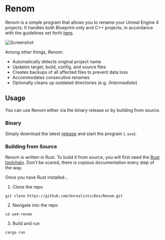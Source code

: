 # Renom

Renom is a simple program that allows you to rename your Unreal Engine 4 projects. It handles both Blueprint-only and C++ projects, in accordance with the guidelines set forth [here](https://unrealistic.dev/articles/rename-your-project-including-code).

![Screenshot](https://i.imgur.com/efEzpaX.png)

Among other things, Renom:

- Automatically detects original project name
- Updates target, build, config, and source files
- Creates backups of all affected files to prevent data loss
- Accommodates consecutive renames
- Optionally cleans up outdated directories (e.g. _/Intermediate_)

## Usage

You can use Renom either via the binary release or by building from source.

### Binary

Simply download the latest [release](https://github.com/UnrealisticDev/Renom/releases) and start the program (`.exe`).

### Building from Source

Renom is written in Rust. To build it from source, you will first need the [Rust toolchain](https://www.rust-lang.org/tools/install). Don't be scared, there is copious documentation every step of the way.

Once you have Rust installed...

1. Clone the repo

```shell
git clone https://github.com/UnrealisticDev/Renom.git
```

2. Navigate into the repo

```shell
cd ue4-renom
```

3. Build and run

```shell
cargo run
```
